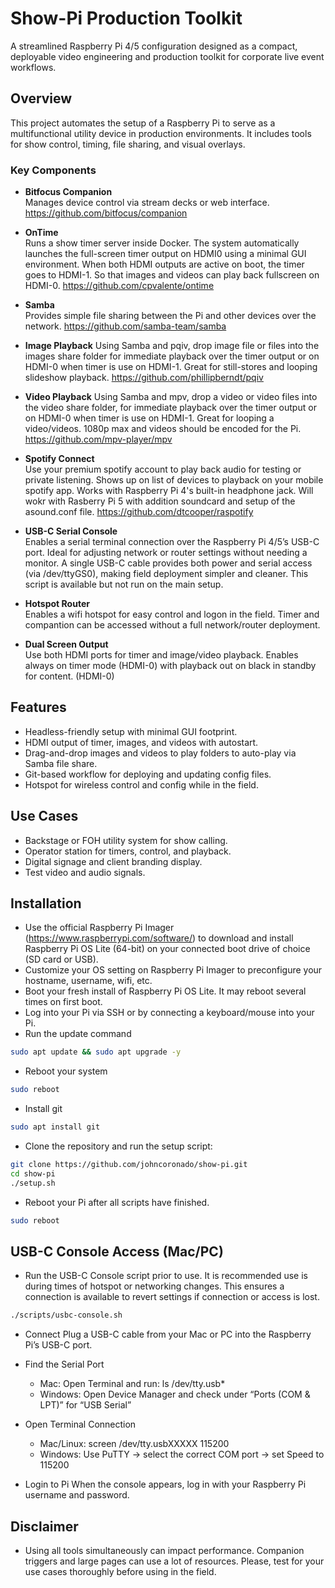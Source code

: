 # Show-Pi Production Toolkit

A streamlined Raspberry Pi 4/5 configuration designed as a compact, deployable video engineering and production toolkit for corporate live event workflows.

## Overview

This project automates the setup of a Raspberry Pi to serve as a multifunctional utility device in production environments. It includes tools for show control, timing, file sharing, and visual overlays.

### Key Components

- **Bitfocus Companion**  
  Manages device control via stream decks or web interface. <https://github.com/bitfocus/companion>

- **OnTime**  
  Runs a show timer server inside Docker. The system automatically launches the full-screen timer output on HDMI0 using a minimal GUI environment. When both HDMI outputs are active on boot, the timer goes to HDMI-1. So that images and videos can play back fullscreen on HDMI-0.  <https://github.com/cpvalente/ontime>

- **Samba**  
  Provides simple file sharing between the Pi and other devices over the network. <https://github.com/samba-team/samba>

- **Image Playback**
  Using Samba and pqiv, drop image file or files into the images share folder for immediate playback over the timer output or on HDMI-0 when timer is use on HDMI-1. Great for still-stores and looping slideshow playback. <https://github.com/phillipberndt/pqiv>

- **Video Playback**
  Using Samba and mpv, drop a video or video files into the video share folder, for immediate playback over the timer output or on HDMI-0 when timer is use on HDMI-1. Great for looping a video/videos. 1080p max and videos should be encoded for the Pi. <https://github.com/mpv-player/mpv>

- **Spotify Connect**  
  Use your premium spotify account to play back audio for testing or private listening. Shows up on list of devices to playback on your mobile spotify app. Works with Raspberry Pi 4's built-in headphone jack. Will wokr with Rasberry Pi 5 with addition soundcard and setup of the asound.conf file. <https://github.com/dtcooper/raspotify>

- **USB-C Serial Console**  
  Enables a serial terminal connection over the Raspberry Pi 4/5’s USB-C port. Ideal for adjusting network or router settings without needing a monitor. A single USB-C cable provides both power and serial access (via /dev/ttyGS0), making field deployment simpler and cleaner. This script is available but not run on the main setup.

- **Hotspot Router**  
  Enables a wifi hotspot for easy control and logon in the field. Timer and compantion can be accessed without a full network/router deployment.

- **Dual Screen Output**  
  Use both HDMI ports for timer and image/video playback. Enables always on timer mode (HDMI-0) with playback out on black in standby for content. (HDMI-0)

## Features

- Headless-friendly setup with minimal GUI footprint.
- HDMI output of timer, images, and videos with autostart.
- Drag-and-drop images and videos to play folders to auto-play via Samba file share.
- Git-based workflow for deploying and updating config files.
- Hotspot for wireless control and config while in the field.

## Use Cases

- Backstage or FOH utility system for show calling.
- Operator station for timers, control, and playback.
- Digital signage and client branding display.
- Test video and audio signals.

## Installation

- Use the official Raspberry Pi Imager (<https://www.raspberrypi.com/software/>) to download and install Raspberry Pi OS Lite (64-bit) on your connected boot drive of choice (SD card or USB).
- Customize your OS setting on Raspberry Pi Imager to preconfigure your hostname, username, wifi, etc.
- Boot your fresh install of Raspberry Pi OS Lite. It may reboot several times on first boot.
- Log into your Pi via SSH or by connecting a keyboard/mouse into your Pi.
- Run the update command

```bash
sudo apt update && sudo apt upgrade -y
```

- Reboot your system

```bash
sudo reboot
```

- Install git

```bash
sudo apt install git
```

- Clone the repository and run the setup script:

```bash
git clone https://github.com/johncoronado/show-pi.git
cd show-pi
./setup.sh
```

- Reboot your Pi after all scripts have finished.

```bash
sudo reboot
```

## USB-C Console Access (Mac/PC)

- Run the USB-C Console script prior to use. It is recommended use is during times of hotspot or networking changes. This ensures a connection is available to revert settings if connection or access is lost.

```bash
./scripts/usbc-console.sh
```

- Connect
   Plug a USB-C cable from your Mac or PC into the Raspberry Pi’s USB-C port.

- Find the Serial Port
  - Mac: Open Terminal and run:
     ls /dev/tty.usb*
  - Windows: Open Device Manager and check under “Ports (COM & LPT)” for “USB Serial”

- Open Terminal Connection
  - Mac/Linux:
     screen /dev/tty.usbXXXXX 115200
  - Windows:
     Use PuTTY → select the correct COM port → set Speed to 115200

- Login to Pi
   When the console appears, log in with your Raspberry Pi username and password.

## Disclaimer

- Using all tools simultaneously can impact performance. Companion triggers and large pages can use a lot of resources. Please, test for your use cases thoroughly before using in the field.
